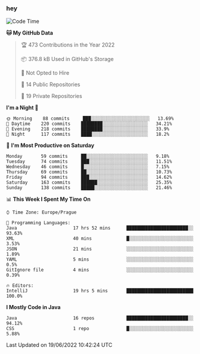### hey

<!--START_SECTION:waka-->
![Code Time](http://img.shields.io/badge/Code%20Time-713%20hrs%2050%20mins-blue)

**🐱 My GitHub Data** 

> 🏆 473 Contributions in the Year 2022
 > 
> 📦 376.8 kB Used in GitHub's Storage 
 > 
> 🚫 Not Opted to Hire
 > 
> 📜 14 Public Repositories 
 > 
> 🔑 19 Private Repositories  
 > 
**I'm a Night 🦉** 

```text
🌞 Morning    88 commits     ███░░░░░░░░░░░░░░░░░░░░░░   13.69% 
🌆 Daytime    220 commits    ████████░░░░░░░░░░░░░░░░░   34.21% 
🌃 Evening    218 commits    ████████░░░░░░░░░░░░░░░░░   33.9% 
🌙 Night      117 commits    ████░░░░░░░░░░░░░░░░░░░░░   18.2%

```
📅 **I'm Most Productive on Saturday** 

```text
Monday       59 commits     ██░░░░░░░░░░░░░░░░░░░░░░░   9.18% 
Tuesday      74 commits     ███░░░░░░░░░░░░░░░░░░░░░░   11.51% 
Wednesday    46 commits     █░░░░░░░░░░░░░░░░░░░░░░░░   7.15% 
Thursday     69 commits     ██░░░░░░░░░░░░░░░░░░░░░░░   10.73% 
Friday       94 commits     ███░░░░░░░░░░░░░░░░░░░░░░   14.62% 
Saturday     163 commits    ██████░░░░░░░░░░░░░░░░░░░   25.35% 
Sunday       138 commits    █████░░░░░░░░░░░░░░░░░░░░   21.46%

```


📊 **This Week I Spent My Time On** 

```text
⌚︎ Time Zone: Europe/Prague

💬 Programming Languages: 
Java                     17 hrs 52 mins      ███████████████████████░░   93.63% 
XML                      40 mins             █░░░░░░░░░░░░░░░░░░░░░░░░   3.53% 
JSON                     21 mins             ░░░░░░░░░░░░░░░░░░░░░░░░░   1.89% 
YAML                     5 mins              ░░░░░░░░░░░░░░░░░░░░░░░░░   0.5% 
GitIgnore file           4 mins              ░░░░░░░░░░░░░░░░░░░░░░░░░   0.39%

🔥 Editors: 
IntelliJ                 19 hrs 5 mins       █████████████████████████   100.0%

```

**I Mostly Code in Java** 

```text
Java                     16 repos            ███████████████████████░░   94.12% 
CSS                      1 repo              █░░░░░░░░░░░░░░░░░░░░░░░░   5.88%

```



 Last Updated on 19/06/2022 10:42:24 UTC
<!--END_SECTION:waka-->
